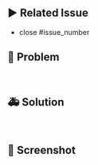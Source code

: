 <!-- PR의 제목은 "[QA] 내용 " 으로, 연결되는 이슈 제목과 동일하게 가져가시면 됩니다! -->

## ▶️ Related Issue

- close #issue_number

## 🚨 Problem

<!-- 발견된 QA 사항 작성 -->

<br />

## 🚑 Solution

<!-- 어떻게 해결했는지 -->

<br />

## 📸 Screenshot

<!-- 없으면 삭제 -->

